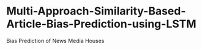 # Multi-Approach-Similarity-Based-Article-Bias-Prediction-using-LSTM
Bias Prediction of News Media Houses
